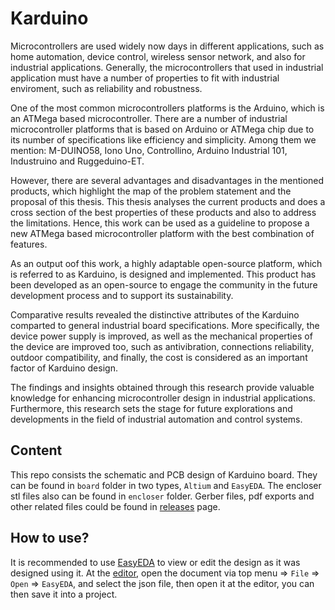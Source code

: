 # Karduino

Microcontrollers are used widely now days in different applications, such as home automation, device control, wireless sensor network, and also for industrial applications. Generally, the microcontrollers that used in industrial application must have a number of properties to fit with industrial enviroment, such as reliability and robustness. 

One of the most common microcontrollers platforms is the Arduino, which is an ATMega based microcontroller. There are a number of industrial microcontroller platforms that is based on Arduino or ATMega chip due to its number of specifications like efficiency and simplicity. Among them we mention: M-DUINO58, Iono Uno, Controllino, Arduino Industrial 101, Industruino and Ruggeduino-ET.

However, there are several advantages and disadvantages in the mentioned products, which highlight the map of the problem statement and the proposal of this thesis. 
This thesis analyses the current products and does a cross section of the best properties of these products and also to address the limitations. Hence, this work can be used as a guideline to propose a new ATMega based microcontroller platform with the best combination of features. 

As an output oof this work, a highly adaptable open-source platform, which is referred to as Karduino, is designed and implemented. This product has been developed as an open-source to engage the community in the future development process and to support its sustainability. 

Comparative results revealed the distinctive attributes of the Karduino comparted to general industrial board specifications. More specifically, the device power supply is improved, as well as the mechanical properties of the device are improved too, such as antivibration, connections reliability, outdoor compatibility, and finally, the cost is considered as an important factor of Karduino design.

The findings and insights obtained through this research provide valuable knowledge for enhancing microcontroller design in industrial applications. Furthermore, this research sets the stage for future explorations and developments in the field of industrial automation and control systems.

## Content

This repo consists the schematic and PCB design of Karduino board. They can be found in `board` folder in two types, `Altium` and `EasyEDA`. The encloser stl files also can be found in `encloser` folder. Gerber files, pdf exports and other related files could be found in [releases](https://github.com/NoorJoher/Karduino/releases) page.

## How to use?

It is recommended to use [EasyEDA](https://easyeda.com/) to view or edit the design as it was designed using it. At the [editor](https://easyeda.com/editor), open the document via top menu => `File` => `Open` => `EasyEDA`, and select the json file, then open it at the editor, you can then save it into a project.
 
